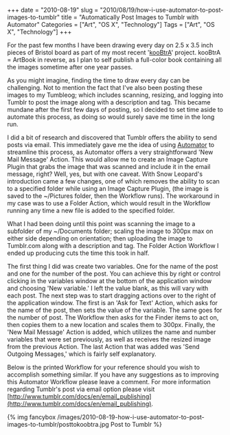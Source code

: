 +++
date = "2010-08-19"
slug = "2010/08/19/how-i-use-automator-to-post-images-to-tumblr"
title = "Automatically Post Images to Tumblr with Automator"
Categories = ["Art", "OS X", "Technology"]
Tags = ["Art", "OS X", "Technology"]
+++

For the past few months I have been drawing every day on 2.5 x 3.5 inch pieces of Bristol board as part of my most recent '[kooBtrA](http://koobtra.com/)' project. kooBtrA = ArtBook in reverse, as I plan to self publish a full-color book containing all the images sometime after one year passes.

As you might imagine, finding the time to draw every day can be challenging. Not to mention the fact that I've also been posting these images to my Tumbleog; which includes scanning, resizing, and logging into Tumblr to post the image along with a description and tag. This became mundane after the first few days of posting, so I decided to set time aside to automate this process, as doing so would surely save me time in the long run.

I did a bit of research and discovered that Tumblr offers the ability to send posts via email. This immediately gave me the idea of using [Automator](http://en.wikipedia.org/wiki/Automator_(software)) to streamline this process, as Automator offers a very straightforward 'New Mail Message' Action. This would allow me to create an Image Capture Plugin that grabs the image that was scanned and include it in the email message, right? Well, yes, but with one caveat. With Snow Leopard's introduction came a few changes, one of which removes the ability to scan to a specified folder while using an Image Capture Plugin, (the image is saved to the ~/Pictures folder, then the Workflow runs). The workaround in my case was to use a Folder Action, which would result in the Workflow running any time a new file is added to the specified folder.

What I had been doing until this point was scanning the image to a subfolder of my ~/Documents folder; scaling the image to 300px max on either side depending on orientation; then uploading the image to Tumblr.com along with a description and tag. The Folder Action Workflow I ended up producing cuts the time this took in half.

The first thing I did was create two variables. One for the name of the post and one for the number of the post. You can achieve this by right or control clicking in the variables window at the bottom of the application window and choosing 'New variable.' I left the value blank, as this will vary with each post. The next step was to start dragging actions over to the right of the application window. The first is an 'Ask for Text' Action, which asks for the name of the post, then sets the value of the variable. The same goes for the number of post. The Workflow then asks for the Finder items to act on, then copies them to a new location and scales them to 300px. Finally, the 'New Mail Message' Action is added, which utilizes the name and number variables that were set previously, as well as receives the resized image from the previous Action. The last Action that was added was 'Send Outgoing Messages,' which is fairly self explanatory.

Below is the printed Workflow for your reference should you wish to accomplish something similar. If you have any suggestions as to improving this Automator Workflow please leave a comment. For more information regarding Tumblr's post via email option please visit [http://www.tumblr.com/docs/en/email_publishing](http://www.tumblr.com/docs/en/email_publishing).

{% img fancybox /images/2010-08-19-how-i-use-automator-to-post-images-to-tumblr/posttokoobtra.jpg Post to Tumblr %}
